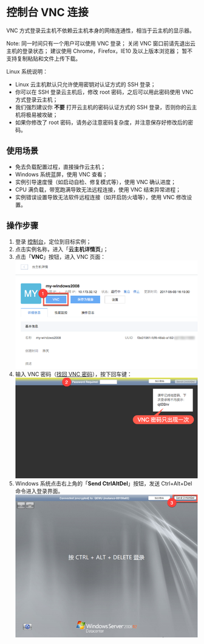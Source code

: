 # 控制台 VNC 连接

VNC 方式登录云主机不依赖云主机本身的网络连通性，相当于云主机的显示器。

<span>Note:</span>
同一时间只有一个用户可以使用 VNC 登录；
关闭 VNC 窗口前请先退出云主机的登录状态；
建议使用 Chrome，Firefox，IE10 及以上版本浏览器；
暂不支持复制粘贴和文件上传下载。

Linux 系统说明：
* Linux 云主机默认只允许使用密钥对认证方式的 SSH 登录；
* 你可以在 SSH 登录云主机后，修改 root 密码，之后可以用此密码使用 VNC 方式登录云主机；
* 我们强烈建议你 **不要** 打开云主机的密码认证方式的 SSH 登录，否则你的云主机将极易被攻破；
* 如果你修改了 root 密码，请务必注意密码复杂度，并注意保存好修改后的密码。


## 使用场景

* 免去负载配置过程，直接操作云主机；
* Windows 系统蓝屏，使用 VNC 查看；
* 实例引导速度慢（如启动自检、修复模式等），使用 VNC 确认进度；
* CPU 满负载，带宽跑满导致无法远程连接，使用 VNC 结束异常进程；
* 实例错误设置导致无法软件远程连接（如开启防火墙等），使用 VNC 修改设置。

## 操作步骤

1. 登录 [控制台](https://c.163.com/dashboard#/m/win/)，定位到目标实例；
2. 点击实例名称，进入「**云主机详情页**」；
3. 点击「**VNC**」按钮，进入 VNC 页面：
![](../../image/使用指南-连接实例-VNC.png)
4. 输入 VNC 密码（[找回 VNC 密码](../md.html#!计算服务/云主机/使用指南/连接实例/找回VNC密码.md)），按下回车键：
![](../../image/使用指南-连接实例-VNC-密码.png)
5. Windows 系统点击右上角的「**Send CtrlAltDel**」按钮，发送 Ctrl+Alt+Del 命令进入登录界面。
![](../../image/使用指南-连接实例-VNC-登录.png)


